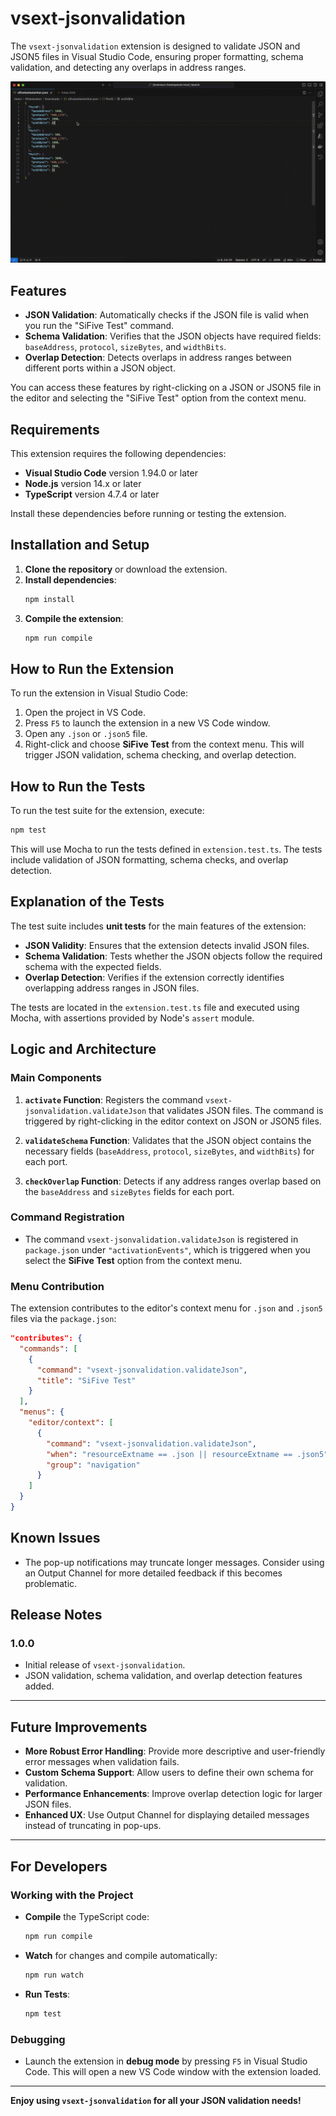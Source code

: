 # vsext-jsonvalidation

The `vsext-jsonvalidation` extension is designed to validate JSON and JSON5 files in Visual Studio Code, ensuring proper formatting, schema validation, and detecting any overlaps in address ranges.

![Demo Preview](./demo.gif)

## Features

- **JSON Validation**: Automatically checks if the JSON file is valid when you run the "SiFive Test" command.
- **Schema Validation**: Verifies that the JSON objects have required fields: `baseAddress`, `protocol`, `sizeBytes`, and `widthBits`.
- **Overlap Detection**: Detects overlaps in address ranges between different ports within a JSON object.

You can access these features by right-clicking on a JSON or JSON5 file in the editor and selecting the "SiFive Test" option from the context menu.

## Requirements

This extension requires the following dependencies:

- **Visual Studio Code** version 1.94.0 or later
- **Node.js** version 14.x or later
- **TypeScript** version 4.7.4 or later

Install these dependencies before running or testing the extension.

## Installation and Setup

1. **Clone the repository** or download the extension.
2. **Install dependencies**:
   ```bash
   npm install
   ```
3. **Compile the extension**:
   ```bash
   npm run compile
   ```

## How to Run the Extension

To run the extension in Visual Studio Code:

1. Open the project in VS Code.
2. Press `F5` to launch the extension in a new VS Code window.
3. Open any `.json` or `.json5` file.
4. Right-click and choose **SiFive Test** from the context menu. This will trigger JSON validation, schema checking, and overlap detection.

## How to Run the Tests

To run the test suite for the extension, execute:

```bash
npm test
```

This will use Mocha to run the tests defined in `extension.test.ts`. The tests include validation of JSON formatting, schema checks, and overlap detection.

## Explanation of the Tests

The test suite includes **unit tests** for the main features of the extension:

- **JSON Validity**: Ensures that the extension detects invalid JSON files.
- **Schema Validation**: Tests whether the JSON objects follow the required schema with the expected fields.
- **Overlap Detection**: Verifies if the extension correctly identifies overlapping address ranges in JSON files.

The tests are located in the `extension.test.ts` file and executed using Mocha, with assertions provided by Node's `assert` module.

## Logic and Architecture

### Main Components

1. **`activate` Function**: Registers the command `vsext-jsonvalidation.validateJson` that validates JSON files. The command is triggered by right-clicking in the editor context on JSON or JSON5 files.
2. **`validateSchema` Function**: Validates that the JSON object contains the necessary fields (`baseAddress`, `protocol`, `sizeBytes`, and `widthBits`) for each port.

3. **`checkOverlap` Function**: Detects if any address ranges overlap based on the `baseAddress` and `sizeBytes` fields for each port.

### Command Registration

- The command `vsext-jsonvalidation.validateJson` is registered in `package.json` under `"activationEvents"`, which is triggered when you select the **SiFive Test** option from the context menu.

### Menu Contribution

The extension contributes to the editor's context menu for `.json` and `.json5` files via the `package.json`:

```json
"contributes": {
  "commands": [
    {
      "command": "vsext-jsonvalidation.validateJson",
      "title": "SiFive Test"
    }
  ],
  "menus": {
    "editor/context": [
      {
        "command": "vsext-jsonvalidation.validateJson",
        "when": "resourceExtname == .json || resourceExtname == .json5",
        "group": "navigation"
      }
    ]
  }
}
```

## Known Issues

- The pop-up notifications may truncate longer messages. Consider using an Output Channel for more detailed feedback if this becomes problematic.

## Release Notes

### 1.0.0

- Initial release of `vsext-jsonvalidation`.
- JSON validation, schema validation, and overlap detection features added.

---

## Future Improvements

- **More Robust Error Handling**: Provide more descriptive and user-friendly error messages when validation fails.
- **Custom Schema Support**: Allow users to define their own schema for validation.
- **Performance Enhancements**: Improve overlap detection logic for larger JSON files.
- **Enhanced UX**: Use Output Channel for displaying detailed messages instead of truncating in pop-ups.

---

## For Developers

### Working with the Project

- **Compile** the TypeScript code:

  ```bash
  npm run compile
  ```

- **Watch** for changes and compile automatically:

  ```bash
  npm run watch
  ```

- **Run Tests**:
  ```bash
  npm test
  ```

### Debugging

- Launch the extension in **debug mode** by pressing `F5` in Visual Studio Code. This will open a new VS Code window with the extension loaded.

---

**Enjoy using `vsext-jsonvalidation` for all your JSON validation needs!**
